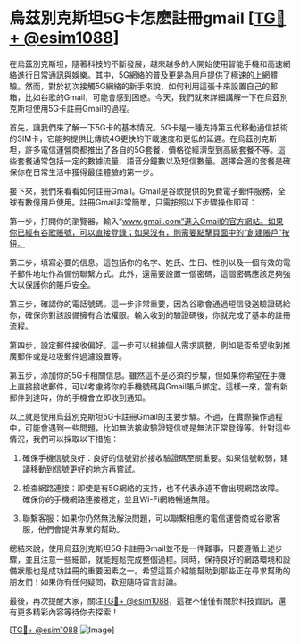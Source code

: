 # 烏茲別克斯坦5G卡怎麽註冊gmail [[TG💪+ @esim1088](https://t.me/s/esim1088)]

在烏茲別克斯坦，隨著科技的不斷發展，越來越多的人開始使用智能手機和高速網絡進行日常通訊與娛樂。其中，5G網絡的普及更是為用戶提供了極速的上網體驗。然而，對於初次接觸5G網絡的新手來說，如何利用這張卡來設置自己的郵箱，比如谷歌的Gmail，可能會感到困惑。今天，我們就來詳細講解一下在烏茲別克斯坦使用5G卡註冊Gmail的過程。

首先，讓我們來了解一下5G卡的基本情況。5G卡是一種支持第五代移動通信技術的SIM卡，它能夠提供比傳統4G更快的下載速度和更低的延遲。在烏茲別克斯坦，許多電信運營商都推出了各自的5G套餐，價格從經濟型到高級套餐不等。這些套餐通常包括一定的數據流量、語音分鐘數以及短信數量。選擇合適的套餐是確保你在日常生活中獲得最佳體驗的第一步。

接下來，我們來看看如何註冊Gmail。Gmail是谷歌提供的免費電子郵件服務，全球有數億用戶使用。註冊Gmail非常簡單，只需按照以下步驟操作即可：

第一步，打開你的瀏覽器，輸入“www.gmail.com”進入Gmail的官方網站。如果你已經有谷歌賬號，可以直接登錄；如果沒有，則需要點擊頁面中的“創建賬戶”按鈕。

第二步，填寫必要的信息。這包括你的名字、姓氏、生日、性別以及一個有效的電子郵件地址作為備份聯繫方式。此外，還需要設置一個密碼，這個密碼應該足夠強大以保護你的賬戶安全。

第三步，確認你的電話號碼。這一步非常重要，因為谷歌會通過短信發送驗證碼給你，確保你對該設備擁有合法權限。輸入收到的驗證碼後，你就完成了基本的註冊流程。

第四步，設定郵件接收偏好。這一步可以根據個人需求調整，例如是否希望收到推廣郵件或是垃圾郵件過濾設置等。

第五步，添加你的5G卡相關信息。雖然這不是必須的步驟，但如果你希望在手機上直接接收郵件，可以考慮將你的手機號碼與Gmail賬戶綁定。這樣一來，當有新郵件到達時，你的手機會立即收到通知。

以上就是使用烏茲別克斯坦5G卡註冊Gmail的主要步驟。不過，在實際操作過程中，可能會遇到一些問題，比如無法接收驗證短信或是無法正常登錄等。針對這些情況，我們可以採取以下措施：

1. 確保手機信號良好：良好的信號對於接收驗證碼至關重要。如果信號較弱，建議移動到信號更好的地方再嘗試。

2. 檢查網路連接：即使是有5G網絡的支持，也不代表永遠不會出現網路故障。確保你的手機網路連接穩定，並且Wi-Fi網絡暢通無阻。

3. 聯繫客服：如果你仍然無法解決問題，可以聯繫相應的電信運營商或谷歌客服，他們會提供專業的幫助。

總結來說，使用烏茲別克斯坦5G卡註冊Gmail並不是一件難事，只要遵循上述步驟，並且注意一些細節，就能輕鬆完成整個過程。同時，保持良好的網路環境和設備狀態也是成功註冊的重要因素之一。希望這篇介紹能幫助到那些正在尋求幫助的朋友們！如果你有任何疑問，歡迎隨時留言討論。

最後，再次提醒大家，關注[TG💪+ @esim1088](https://t.me/s/esim1088)，這裡不僅僅有關於科技資訊，還有更多精彩內容等待你去探索！

[[TG💪+ @esim1088](https://t.me/s/esim1088) ![Image](https://i.postimg.cc/4NQfJmqS/Snipaste-2025-05-13-00-14-12.png)]